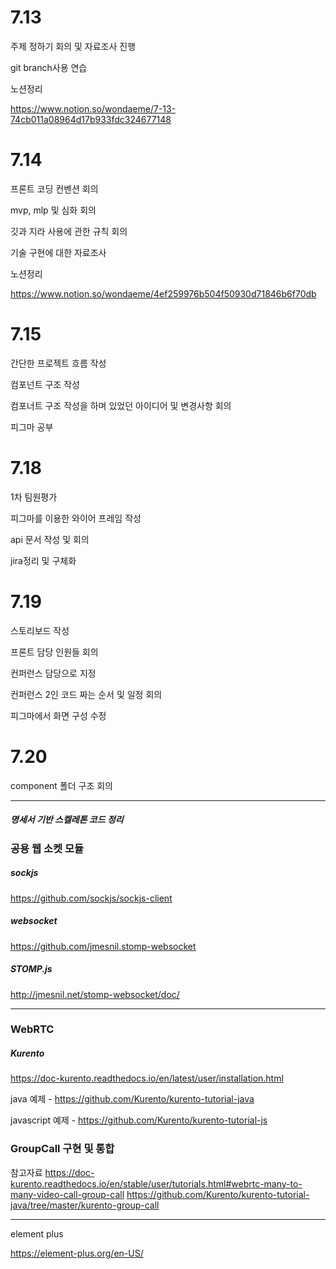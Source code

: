 # 7.13

주제 정하기 회의 및 자료조사 진행

git branch사용 연습



노션정리

https://www.notion.so/wondaeme/7-13-74cb011a08964d17b933fdc324677148



# 7.14

프론트 코딩 컨벤션 회의

mvp, mlp 및 심화 회의

깃과 지라 사용에 관한 규칙 회의

기술 구현에 대한 자료조사



노션정리

https://www.notion.so/wondaeme/4ef259976b504f50930d71846b6f70db



# 7.15

간단한 프로젝트 흐름 작성

컴포넌트 구조 작성

컴포너트 구조 작성을 하며 있었던 아이디어 및 변경사항 회의

피그마 공부



# 7.18

1차 팀원평가

피그마를 이용한 와이어 프레임 작성

api 문서 작성 및 회의

jira정리 및 구체화



# 7.19

스토리보드 작성

프론트 담당 인원들 회의

컨퍼런스 담당으로 지정

컨퍼런스 2인 코드 짜는 순서 및 일정 회의

피그마에서 화면 구성 수정



# 7.20

component 폴더 구조 회의

---

##### 명세서 기반 스켈레톤 코드 정리

### 공용 웹 소켓 모듈

##### sockjs

https://github.com/sockjs/sockjs-client

##### websocket

https://github.com/jmesnil.stomp-websocket

##### STOMP.js

http://jmesnil.net/stomp-websocket/doc/

----------------------------------------------------

### WebRTC

##### Kurento

https://doc-kurento.readthedocs.io/en/latest/user/installation.html

java 예제 - https://github.com/Kurento/kurento-tutorial-java

javascript 예제 - https://github.com/Kurento/kurento-tutorial-js

### GroupCall 구현 및 통합

참고자료
https://doc-kurento.readthedocs.io/en/stable/user/tutorials.html#webrtc-many-to-many-video-call-group-call
https://github.com/Kurento/kurento-tutorial-java/tree/master/kurento-group-call

-----

element plus

https://element-plus.org/en-US/



